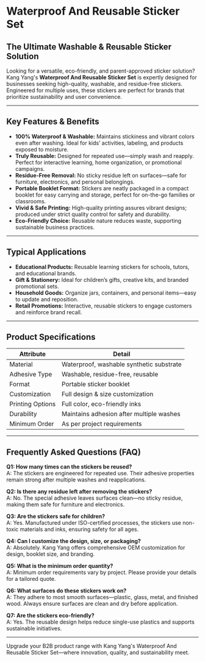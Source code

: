 # Waterproof And Reusable Sticker Set

## The Ultimate Washable & Reusable Sticker Solution

Looking for a versatile, eco-friendly, and parent-approved sticker solution? Kang Yang's **Waterproof And Reusable Sticker Set** is expertly designed for businesses seeking high-quality, washable, and residue-free stickers. Engineered for multiple uses, these stickers are perfect for brands that prioritize sustainability and user convenience.

---

## Key Features & Benefits

- **100% Waterproof & Washable:** Maintains stickiness and vibrant colors even after washing. Ideal for kids’ activities, labeling, and products exposed to moisture.
- **Truly Reusable:** Designed for repeated use—simply wash and reapply. Perfect for interactive learning, home organization, or promotional campaigns.
- **Residue-Free Removal:** No sticky residue left on surfaces—safe for furniture, electronics, and personal belongings.
- **Portable Booklet Format:** Stickers are neatly packaged in a compact booklet for easy carrying and storage, perfect for on-the-go families or classrooms.
- **Vivid & Safe Printing:** High-quality printing assures vibrant designs; produced under strict quality control for safety and durability.
- **Eco-Friendly Choice:** Reusable nature reduces waste, supporting sustainable business practices.

---

## Typical Applications

- **Educational Products:** Reusable learning stickers for schools, tutors, and educational brands.
- **Gift & Stationery:** Ideal for children’s gifts, creative kits, and branded promotional sets.
- **Household Goods:** Organize jars, containers, and personal items—easy to update and reposition.
- **Retail Promotions:** Interactive, reusable stickers to engage customers and reinforce brand recall.

---

## Product Specifications

| Attribute                  | Detail                                  |
|----------------------------|-----------------------------------------|
| Material                   | Waterproof, washable synthetic substrate|
| Adhesive Type              | Washable, residue-free, reusable        |
| Format                     | Portable sticker booklet                |
| Customization              | Full design & size customization        |
| Printing Options           | Full color, eco-friendly inks           |
| Durability                 | Maintains adhesion after multiple washes|
| Minimum Order              | As per project requirements             |

---

## Frequently Asked Questions (FAQ)

**Q1: How many times can the stickers be reused?**  
A: The stickers are engineered for repeated use. Their adhesive properties remain strong after multiple washes and reapplications.

**Q2: Is there any residue left after removing the stickers?**  
A: No. The special adhesive leaves surfaces clean—no sticky residue, making them safe for furniture and electronics.

**Q3: Are the stickers safe for children?**  
A: Yes. Manufactured under ISO-certified processes, the stickers use non-toxic materials and inks, ensuring safety for all ages.

**Q4: Can I customize the design, size, or packaging?**  
A: Absolutely. Kang Yang offers comprehensive OEM customization for design, booklet size, and branding.

**Q5: What is the minimum order quantity?**  
A: Minimum order requirements vary by project. Please provide your details for a tailored quote.

**Q6: What surfaces do these stickers work on?**  
A: They adhere to most smooth surfaces—plastic, glass, metal, and finished wood. Always ensure surfaces are clean and dry before application.

**Q7: Are the stickers eco-friendly?**  
A: Yes. The reusable design helps reduce single-use plastics and supports sustainable initiatives.

---

Upgrade your B2B product range with Kang Yang's Waterproof And Reusable Sticker Set—where innovation, quality, and sustainability meet.